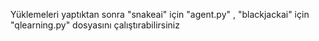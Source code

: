 Yüklemeleri yaptıktan sonra "snakeai" için "agent.py" , "blackjackai" için "qlearning.py" dosyasını çalıştırabilirsiniz
